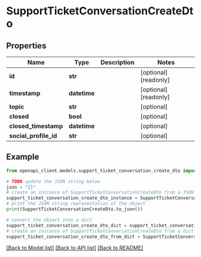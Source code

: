 # SupportTicketConversationCreateDto


## Properties

Name | Type | Description | Notes
------------ | ------------- | ------------- | -------------
**id** | **str** |  | [optional] [readonly] 
**timestamp** | **datetime** |  | [optional] [readonly] 
**topic** | **str** |  | [optional] 
**closed** | **bool** |  | [optional] 
**closed_timestamp** | **datetime** |  | [optional] 
**social_profile_id** | **str** |  | [optional] 

## Example

```python
from openapi_client.models.support_ticket_conversation_create_dto import SupportTicketConversationCreateDto

# TODO update the JSON string below
json = "{}"
# create an instance of SupportTicketConversationCreateDto from a JSON string
support_ticket_conversation_create_dto_instance = SupportTicketConversationCreateDto.from_json(json)
# print the JSON string representation of the object
print(SupportTicketConversationCreateDto.to_json())

# convert the object into a dict
support_ticket_conversation_create_dto_dict = support_ticket_conversation_create_dto_instance.to_dict()
# create an instance of SupportTicketConversationCreateDto from a dict
support_ticket_conversation_create_dto_from_dict = SupportTicketConversationCreateDto.from_dict(support_ticket_conversation_create_dto_dict)
```
[[Back to Model list]](../README.md#documentation-for-models) [[Back to API list]](../README.md#documentation-for-api-endpoints) [[Back to README]](../README.md)


